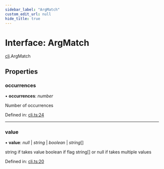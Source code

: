 ```yaml
---
sidebar_label: "ArgMatch"
custom_edit_url: null
hide_title: true
---
```


# Interface: ArgMatch

[cli](../modules/cli.md).ArgMatch

## Properties

### occurrences

• **occurrences**: *number*

Number of occurrences

Defined in: [cli.ts:24](https://github.com/tauri-apps/tauri/blob/3afef190/tooling/api/src/cli.ts#L24)

___

### value

• **value**: *null* \| *string* \| *boolean* \| *string*[]

string if takes value
boolean if flag
string[] or null if takes multiple values

Defined in: [cli.ts:20](https://github.com/tauri-apps/tauri/blob/3afef190/tooling/api/src/cli.ts#L20)
